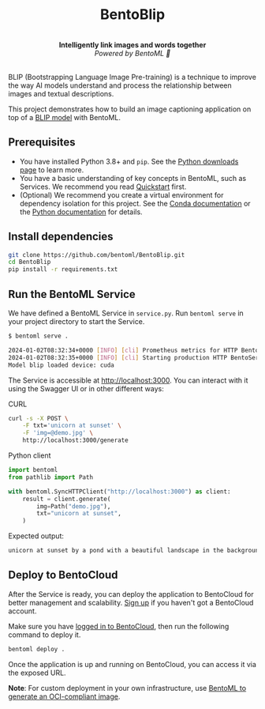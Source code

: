 <div align="center">
    <h1 align="center">BentoBlip</h1>
    <br>
    <strong>Intelligently link images and words together<br></strong>
    <i>Powered by BentoML 🍱</i>
    <br>
</div>
<br>

BLIP (Bootstrapping Language Image Pre-training) is a technique to improve the way AI models understand and process the relationship between images and textual descriptions.

This project demonstrates how to build an image captioning application on top of a [BLIP model](https://huggingface.co/Salesforce/blip-image-captioning-large) with BentoML.

## Prerequisites

- You have installed Python 3.8+ and `pip`. See the [Python downloads page](https://www.python.org/downloads/) to learn more.
- You have a basic understanding of key concepts in BentoML, such as Services. We recommend you read [Quickstart](https://docs.bentoml.com/en/1.2/get-started/quickstart.html) first.
- (Optional) We recommend you create a virtual environment for dependency isolation for this project. See the [Conda documentation](https://conda.io/projects/conda/en/latest/user-guide/tasks/manage-environments.html) or the [Python documentation](https://docs.python.org/3/library/venv.html) for details.

## Install dependencies

```bash
git clone https://github.com/bentoml/BentoBlip.git
cd BentoBlip
pip install -r requirements.txt
```

## Run the BentoML Service

We have defined a BentoML Service in `service.py`. Run `bentoml serve` in your project directory to start the Service.

```bash
$ bentoml serve .

2024-01-02T08:32:34+0000 [INFO] [cli] Prometheus metrics for HTTP BentoServer from "service:BlipImageCaptioning" can be accessed at http://localhost:3000/metrics.
2024-01-02T08:32:35+0000 [INFO] [cli] Starting production HTTP BentoServer from "service:BlipImageCaptioning" listening on http://localhost:3000 (Press CTRL+C to quit)
Model blip loaded device: cuda
```

The Service is accessible at [http://localhost:3000](http://localhost:3000/). You can interact with it using the Swagger UI or in other different ways:

CURL

```bash
curl -s -X POST \
    -F txt='unicorn at sunset' \
    -F 'img=@demo.jpg' \
    http://localhost:3000/generate
```

Python client

```python
import bentoml
from pathlib import Path

with bentoml.SyncHTTPClient("http://localhost:3000") as client:
    result = client.generate(
        img=Path("demo.jpg"),
        txt="unicorn at sunset",
    )
```

Expected output:

```bash
unicorn at sunset by a pond with a beautiful landscape in the background, with a reflection of the sun in the water
```

## Deploy to BentoCloud

After the Service is ready, you can deploy the application to BentoCloud for better management and scalability. [Sign up](https://www.bentoml.com/) if you haven't got a BentoCloud account.

Make sure you have [logged in to BentoCloud](https://docs.bentoml.com/en/latest/bentocloud/how-tos/manage-access-token.html), then run the following command to deploy it.

```bash
bentoml deploy .
```

Once the application is up and running on BentoCloud, you can access it via the exposed URL.

**Note**: For custom deployment in your own infrastructure, use [BentoML to generate an OCI-compliant image](https://docs.bentoml.com/en/latest/guides/containerization.html).
